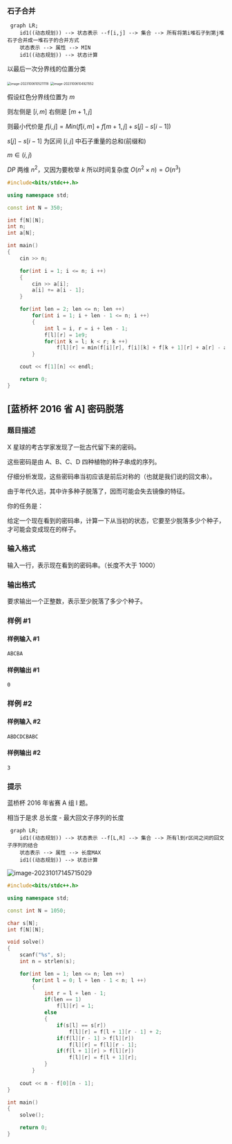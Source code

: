 
### 石子合并

```mermaid
 graph LR;
 	id1((动态规划)) --> 状态表示 --f[i,j] --> 集合 --> 所有将第i堆石子到第j堆石子合并成一堆石子的合并方式
    状态表示 --> 属性 --> MIN
    id1((动态规划)) --> 状态计算
```

以最后一次分界线的位置分类

<img src="https://typora-birdy.oss-cn-guangzhou.aliyuncs.com/image-20231006105211118.png" alt="image-20231006105211118" style="zoom:50%;" />

<img src="https://typora-birdy.oss-cn-guangzhou.aliyuncs.com/image-20231006104921552.png" alt="image-20231006104921552" style="zoom:50%;" />

假设红色分界线位置为 $m$

则左侧是 $[i,m]$ 右侧是 $[m+1,j]$

则最小代价是 $f[i,j] = Min(f[i,m] + f[m+1,j] + s[j] -s[i-1])$

$s[j] -s[i-1]$ 为区间 $[i,j]$ 中石子重量的总和(前缀和)

$m ∈ (i, j)$

$DP$ 两维 $n^2$，又因为要枚举 $k$ 所以时间复杂度 $O(n^2\times n) =O(n^3)$

```cpp
#include<bits/stdc++.h>

using namespace std;

const int N = 350;

int f[N][N];
int n;
int a[N];

int main()
{
    cin >> n;

    for(int i = 1; i <= n; i ++)
    {
        cin >> a[i];
        a[i] += a[i - 1];
    }

    for(int len = 2; len <= n; len ++)
        for(int i = 1; i + len - 1 <= n; i ++)
        {
            int l = i, r = i + len - 1;
            f[l][r] = 1e9;
            for(int k = l; k < r; k ++)
                f[l][r] = min(f[i][r], f[i][k] + f[k + 1][r] + a[r] - a[l - 1]);
        }

    cout << f[1][n] << endl;

    return 0;
}
```

## [蓝桥杯 2016 省 A] 密码脱落

### 题目描述

X 星球的考古学家发现了一批古代留下来的密码。

这些密码是由 A、B、C、D 四种植物的种子串成的序列。

仔细分析发现，这些密码串当初应该是前后对称的（也就是我们说的回文串）。

由于年代久远，其中许多种子脱落了，因而可能会失去镜像的特征。

你的任务是：

给定一个现在看到的密码串，计算一下从当初的状态，它要至少脱落多少个种子，才可能会变成现在的样子。

### 输入格式

输入一行，表示现在看到的密码串。（长度不大于 $1000$）

### 输出格式

要求输出一个正整数，表示至少脱落了多少个种子。

### 样例 #1

#### 样例输入 #1

```
ABCBA
```

#### 样例输出 #1

```
0
```

### 样例 #2

#### 样例输入 #2

```
ABDCDCBABC
```

#### 样例输出 #2

```
3
```

### 提示

蓝桥杯 2016 年省赛 A 组 I 题。



相当于是求 总长度 - 最大回文子序列的长度



```mermaid
 graph LR;
 	id1((动态规划)) --> 状态表示 --f[L,R] --> 集合 --> 所有l到r区间之间的回文子序列的结合
    状态表示 --> 属性 --> 长度MAX
    id1((动态规划)) --> 状态计算
```

![image-20231017145715029](https://typora-birdy.oss-cn-guangzhou.aliyuncs.com/image-20231017145715029.png)

```c++
#include<bits/stdc++.h>

using namespace std;

const int N = 1050;

char s[N];
int f[N][N];

void solve()
{
    scanf("%s", s);
    int n = strlen(s);

    for(int len = 1; len <= n; len ++)
        for(int l = 0; l + len - 1 < n; l ++)
        {
            int r = l + len - 1;
            if(len == 1)
                f[l][r] = 1;
            else
            {
                if(s[l] == s[r])
                    f[l][r] = f[l + 1][r - 1] + 2;
                if(f[l][r - 1] > f[l][r])
                    f[l][r] = f[l][r - 1];
                if(f[l + 1][r] > f[l][r])
                    f[l][r] = f[l + 1][r];
            }
        }
    
    cout << n - f[0][n - 1];
}

int main()
{
    solve();

    return 0;
}
```



